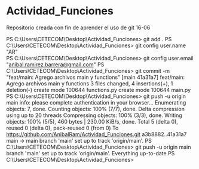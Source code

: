 # Actividad_Funciones
Repositorio creada con fin de aprender el uso de git 16-06


PS C:\Users\CETECOM\Desktop\Actividad_Funciones> git add .
PS C:\Users\CETECOM\Desktop\Actividad_Funciones> git config user.name "AR"   
PS C:\Users\CETECOM\Desktop\Actividad_Funciones> git config user.email "anibal.ramirez.barrera@gmail.com"
PS C:\Users\CETECOM\Desktop\Actividad_Funciones> git commit -m "feat/main: Agrego archivos main y functions" 
[main 41a31a7] feat/main: Agrego archivos main y functions
 3 files changed, 4 insertions(+), 1 deletion(-)
 create mode 100644 functions.py
 create mode 100644 main.py
PS C:\Users\CETECOM\Desktop\Actividad_Funciones> git push -u origin main
info: please complete authentication in your browser...
Enumerating objects: 7, done.
Counting objects: 100% (7/7), done.
Delta compression using up to 20 threads
Compressing objects: 100% (3/3), done.
Writing objects: 100% (5/5), 460 bytes | 230.00 KiB/s, done.
Total 5 (delta 0), reused 0 (delta 0), pack-reused 0 (from 0)
To https://github.com/AnibalRam/Actividad_Funciones.git
   a3b8882..41a31a7  main -> main
branch 'main' set up to track 'origin/main'.
PS C:\Users\CETECOM\Desktop\Actividad_Funciones> git push -u origin main
branch 'main' set up to track 'origin/main'.
Everything up-to-date
PS C:\Users\CETECOM\Desktop\Actividad_Funciones>

